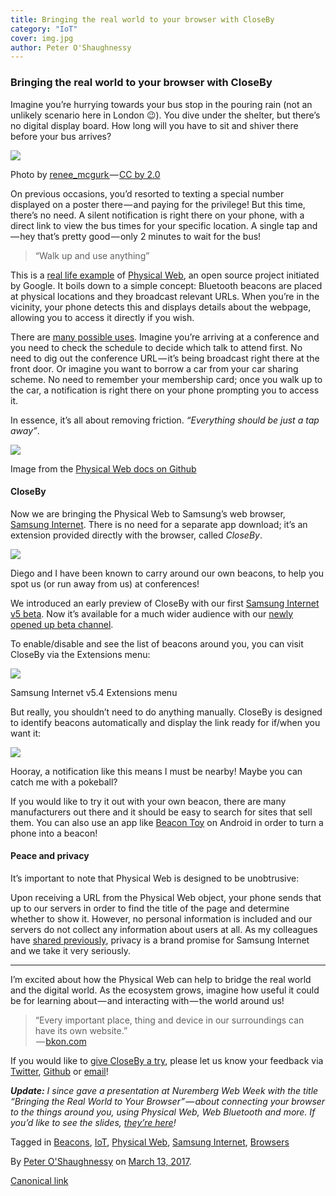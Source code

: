 ```yaml
---
title: Bringing the real world to your browser with CloseBy
category: "IoT"
cover: img.jpg
author: Peter O'Shaughnessy
---
```


### Bringing the real world to your browser with CloseBy

Imagine you’re hurrying towards your bus stop in the pouring rain (not an unlikely scenario here in London 😉). You dive under the shelter, but there’s no digital display board. How long will you have to sit and shiver there before your bus arrives?

![](https://cdn-images-1.medium.com/max/800/1*A8mGxCGHuaXZ-JKhnwMj3A.jpeg)

Photo by [renee_mcgurk ](https://www.flickr.com/photos/51018933@N08/6996313246)— [CC by 2.0](https://creativecommons.org/licenses/by/2.0/)

On previous occasions, you’d resorted to texting a special number displayed on a poster there — and paying for the privilege! But this time, there’s no need. A silent notification is right there on your phone, with a direct link to view the bus times for your specific location. A single tap and — hey that’s pretty good — only 2 minutes to wait for the bus!

> “Walk up and use anything”

This is a [real life example](http://marketingland.com/london-buses-test-first-consumer-experience-physical-web-170529) of [Physical Web](https://google.github.io/physical-web/), an open source project initiated by Google. It boils down to a simple concept: Bluetooth beacons are placed at physical locations and they broadcast relevant URLs. When you’re in the vicinity, your phone detects this and displays details about the webpage, allowing you to access it directly if you wish.

There are [many possible uses](https://blog.beaconstac.com/2016/03/8-ways-eddystone-and-the-physical-web-can-make-your-daily-life-easier/). Imagine you’re arriving at a conference and you need to check the schedule to decide which talk to attend first. No need to dig out the conference URL — it’s being broadcast right there at the front door. Or imagine you want to borrow a car from your car sharing scheme. No need to remember your membership card; once you walk up to the car, a notification is right there on your phone prompting you to access it.

In essence, it’s all about removing friction. _“Everything should be just a tap away”_.

![](https://cdn-images-1.medium.com/max/800/1*vfoQvsj35QbBWQRw8IRKaA.png)

Image from the [Physical Web docs on Github](https://github.com/google/physical-web/blob/master/documentation/introduction.md)

#### CloseBy

Now we are bringing the Physical Web to Samsung’s web browser, [Samsung Internet](http://developer.samsung.com/internet). There is no need for a separate app download; it’s an extension provided directly with the browser, called _CloseBy_.

![](https://cdn-images-1.medium.com/max/800/1*PCTWRAzgrrKoFe4SSXnJAA.png)

Diego and I have been known to carry around our own beacons, to help you spot us (or run away from us) at conferences!

We introduced an early preview of CloseBy with our first [Samsung Internet v5 beta](https://medium.com/samsung-internet-dev/beta-d0f988fb77fb). Now it’s available for a much wider audience with our [newly opened up beta channel](https://medium.com/samsung-internet-dev/samsung-internet-beta-now-available-without-sign-up-e0d5d4010838).

To enable/disable and see the list of beacons around you, you can visit CloseBy via the Extensions menu:

![](https://cdn-images-1.medium.com/max/800/1*twtYnQrRxdzgyzBh8wVbjQ.png)

Samsung Internet v5.4 Extensions menu

But really, you shouldn’t need to do anything manually. CloseBy is designed to identify beacons automatically and display the link ready for if/when you want it:

![](https://cdn-images-1.medium.com/max/800/1*2XyCKZ4ZI8IZydMnUVW7YQ.png)

Hooray, a notification like this means I must be nearby! Maybe you can catch me with a pokeball?

If you would like to try it out with your own beacon, there are many manufacturers out there and it should be easy to search for sites that sell them. You can also use an app like [Beacon Toy](https://play.google.com/store/apps/details?id=com.uriio&hl=en_GB) on Android in order to turn a phone into a beacon!

#### Peace and privacy

It’s important to note that Physical Web is designed to be unobtrusive:

Upon receiving a URL from the Physical Web object, your phone sends that up to our servers in order to find the title of the page and determine whether to show it. However, no personal information is included and our servers do not collect any information about users at all. As my colleagues have [shared previously](https://medium.com/samsung-internet-dev/many-browsers-one-web-21730352afbc#c006), privacy is a brand promise for Samsung Internet and we take it very seriously.

* * *

I’m excited about how the Physical Web can help to bridge the real world and the digital world. As the ecosystem grows, imagine how useful it could be for learning about — and interacting with — the world around us!

> “Every important place, thing and device in our surroundings can have its own website.”  
>  — [bkon.com](https://bkon.com/resources/physical-web/)

If you would like to [give CloseBy a try](https://play.google.com/store/apps/details?id=com.sec.android.app.sbrowser.beta&hl=en_GB), please let us know your feedback via [Twitter](https://twitter.com/samsunginternet), [Github](https://github.com/samsunginternet/support/) or [email](mailto:browser@samsung.com)!

**_Update:_** _I since gave a presentation at Nuremberg Web Week with the title “Bringing the Real World to Your Browser” — about connecting your browser to the things around you, using Physical Web, Web Bluetooth and more. If you’d like to see the slides,_ [_they’re here_](https://docs.google.com/presentation/d/1WYeluRHM-qtQSAbWtHb2chIKSVmxo-w6ADhY6bC1J1s/edit?usp=sharing)_!_

Tagged in [Beacons](https://medium.com/tag/beacons), [IoT](https://medium.com/tag/iot), [Physical Web](https://medium.com/tag/physical-web), [Samsung Internet](https://medium.com/tag/samsung-internet), [Browsers](https://medium.com/tag/browsers)

By [Peter O'Shaughnessy](https://medium.com/@poshaughnessy) on [March 13, 2017](https://medium.com/p/830cd162547e).

[Canonical link](https://medium.com/@poshaughnessy/bringing-the-real-world-to-your-browser-with-closeby-830cd162547e)
